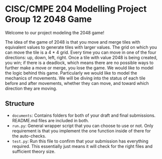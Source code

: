# CISC/CMPE 204 Modelling Project Group 12 2048 Game

Welcome to our project modeling the 2048 game!

The idea of the game of 2048 is that you move and merge tiles with equivalent values to generate tiles with larger values. The grid on which you can move the tile is a 4 * 4 grid. Every time you can move in one of the four directions: up, down, left, right. Once a tile with value 2048 is being created, you win; if there is a deadlock, which means there are no possible ways to further make a move or merge, you lose the game. We would like to model the logic behind this game. Particularly we would like to model the mechanics of movements. We will be diving into the status of each tile before and after movements, whether they can move, and toward which direction they are moving. 

## Structure

* `documents`: Contains folders for both of your draft and final submissions. README.md files are included in both.
* `run.py`: General wrapper script that you can choose to use or not. Only requirement is that you implement the one function inside of there for the auto-checks.
* `test.py`: Run this file to confirm that your submission has everything required. This essentially just means it will check for the right files and sufficient theory size.
